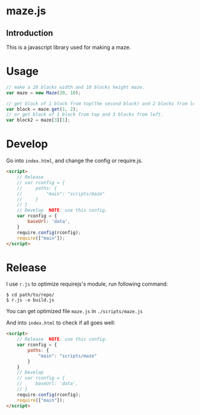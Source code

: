 # maze.js

## Introduction

This is a javascript library used for making a maze.

# Usage

```javascript
// make a 20 blocks width and 10 blocks height maze.
var maze = new Maze(20, 10);

// get block of 1 block from top(the second block) and 2 blocks from left(the 3rd block).
var block = maze.get(1, 2);
// or get block of 1 block from top and 3 blocks from left.
var block2 = maze[3][1];
```

# Develop

Go into `index.html`, and change the config or require.js.

```html
<script>
    // Release
    // var rconfig = {
    //     paths: {
    //         "main": "scripts/maze"
    //     }
    // }
    // Develop  NOTE: use this config.
    var rconfig = {
        baseUrl: 'data',
    }
    require.config(rconfig);
    require(["main"]);
</script>
```

# Release

I use `r.js` to optimize requirejs's module, run following command:

```shell
$ cd path/to/repo/
$ r.js -o build.js
```

You can get optimized file `maze.js` in `./scripts/maze.js`

And into `index.html` to check if all goes well:

```html
<script>
    // Release  NOTE: use this config.
    var rconfig = {
        paths: {
            "main": "scripts/maze"
        }
    }
    // Develop
    // var rconfig = {
    //     baseUrl: 'data',
    // }
    require.config(rconfig);
    require(["main"]);
</script>
```